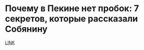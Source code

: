 # Почему в Пекине нет пробок: 7 секретов, которые рассказали Собянину



[LINK](https://varlamov.ru/1192244.html)
